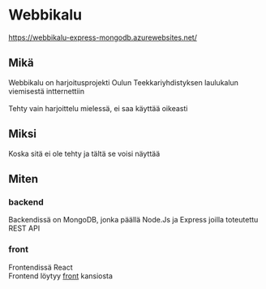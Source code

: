 # Webbikalu

https://webbikalu-express-mongodb.azurewebsites.net/

## Mikä
Webbikalu on harjoitusprojekti Oulun Teekkariyhdistyksen laulukalun viemisestä intternettiin<br/>
<br/>
Tehty vain harjoittelu mielessä, ei saa käyttää oikeasti

## Miksi
Koska sitä ei ole tehty ja tältä se voisi näyttää

## Miten
### backend
Backendissä on MongoDB, jonka päällä Node.Js ja Express joilla toteutettu REST API

### front
Frontendissä React<br/>
Frontend löytyy [front](/front/) kansiosta
